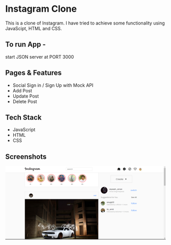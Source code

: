 # Instagram Clone

This is a clone of Instagram. I have tried to achieve some functionality using JavaScipt, HTML and CSS.

## To run App -

start JSON server at PORT 3000


## Pages & Features

- Social Sign in / Sign Up with Mock API
- Add Post
- Update Post
- Delete Post


## Tech Stack

- JavaScript 
- HTML
- CSS


## Screenshots
![](https://github.com/amansingh456/Instagram-Final/blob/master/Screenshot%20(56).png)
